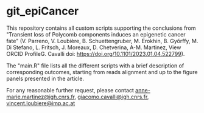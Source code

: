 # git_epiCancer

This repository contains all custom scripts supporting the conclusions from "Transient loss of Polycomb components induces an epigenetic cancer fate" (V. Parreno, V. Loubière, B. Schuettengruber, M. Erokhin, B. Győrffy, M. Di Stefano, L. Fritsch, J. Moreaux, D. Chetverina, A-M. Martinez, View ORCID ProfileG. Cavalli doi: https://doi.org/10.1101/2023.01.04.522799).

The "main.R" file lists all the different scripts with a brief description of corresponding outcomes, starting from reads alignment and up to the figure panels presented in the article.

For any reasonable further request, please contact anne-marie.martinez@igh.cnrs.fr, giacomo.cavalli@igh.cnrs.fr, vincent.loubiere@imp.ac.at
